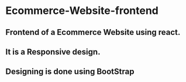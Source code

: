 # Ecommerce-Website-frontend
## Frontend of a Ecommerce Website using react.
## It is a Responsive design.
## Designing is done using BootStrap

